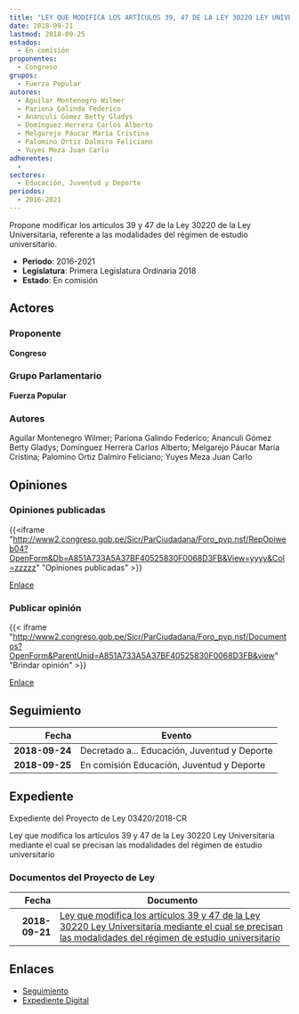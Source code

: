 ```yaml
---
title: "LEY QUE MODIFICA LOS ARTÍCULOS 39, 47 DE LA LEY 30220 LEY UNIVERSITARIA EL CUAL SE PRECISAN LAS MODALIDADES DEL RÉGIMEN DE ESTUDIO UNIVERSITARIO"
date: 2018-09-21
lastmod: 2018-09-25
estados: 
  - En comisión
proponentes: 
  - Congreso
grupos: 
  - Fuerza Popular
autores: 
  - Aguilar Montenegro Wilmer
  - Pariona Galindo Federico
  - Ananculi Gómez Betty Gladys
  - Domínguez Herrera Carlos Alberto
  - Melgarejo Páucar María Cristina
  - Palomino Ortiz Dalmiro Feliciano
  - Yuyes Meza Juan Carlo
adherentes: 
  - 
sectores: 
  - Educación, Juventud y Deporte
periodos: 
  - 2016-2021
---
```


Propone modificar los artículos 39 y 47 de la Ley 30220 de la Ley Universitaria, referente a las modalidades del régimen de estudio universitario.

- **Periodo**: 2016-2021
- **Legislatura**: Primera Legislatura Ordinaria 2018
- **Estado**: En comisión

## Actores

### Proponente

**Congreso**

### Grupo Parlamentario

**Fuerza Popular**

### Autores

Aguilar Montenegro Wilmer; Pariona Galindo Federico; Ananculi Gómez Betty Gladys; Domínguez Herrera Carlos Alberto; Melgarejo Páucar María Cristina; Palomino Ortiz Dalmiro Feliciano; Yuyes Meza Juan Carlo


## Opiniones

### Opiniones publicadas

{{<iframe "http://www2.congreso.gob.pe/Sicr/ParCiudadana/Foro_pvp.nsf/RepOpiweb04?OpenForm&Db=A851A733A5A37BF40525830F0068D3FB&View=yyyy&Col=zzzzz" "Opiniones publicadas" >}}

[Enlace](http://www2.congreso.gob.pe/Sicr/ParCiudadana/Foro_pvp.nsf/RepOpiweb04?OpenForm&Db=A851A733A5A37BF40525830F0068D3FB&View=yyyy&Col=zzzzz)
### Publicar opinión

{{< iframe "http://www2.congreso.gob.pe/Sicr/ParCiudadana/Foro_pvp.nsf/Documentos?OpenForm&ParentUnid=A851A733A5A37BF40525830F0068D3FB&view" "Brindar opinión" >}}

[Enlace](http://www2.congreso.gob.pe/Sicr/ParCiudadana/Foro_pvp.nsf/Documentos?OpenForm&ParentUnid=A851A733A5A37BF40525830F0068D3FB&view)

## Seguimiento

| Fecha | Evento |
|------:|--------|
| **2018-09-24** | Decretado a... Educación, Juventud y Deporte|
| **2018-09-25** | En comisión Educación, Juventud y Deporte|


## Expediente

Expediente del Proyecto de Ley 03420/2018-CR

Ley que modifica los artículos 39 y 47 de la Ley 30220 Ley Universitaria mediante el cual se precisan las modalidades del régimen de estudio universitario


### Documentos del Proyecto de Ley

| Fecha | Documento |
|------:|--------|
| **2018-09-21** | [Ley que modifica los artículos 39 y 47 de la Ley 30220 Ley Universitaria mediante el cual se precisan las modalidades del régimen de estudio universitario](http://www.leyes.congreso.gob.pe/Documentos/2016_2021/Proyectos_de_Ley_y_de_Resoluciones_Legislativas/PL0342020180921.pdf) |

## Enlaces 

- [Seguimiento](http://www2.congreso.gob.pehttp://www2.congreso.gob.pe/Sicr/TraDocEstProc/CLProLey2016.nsf/f7fff46988ca05b1052578e100829cc7/89d2122c45fdf7620525830f007ac033?OpenDocument)
- [Expediente Digital](http://www2.congreso.gob.pehttp://www2.congreso.gob.pe/Sicr/TraDocEstProc/CLProLey2016.nsf/f7fff46988ca05b1052578e100829cc7/89d2122c45fdf7620525830f007ac033?OpenDocument&Click=05257FB7005EB655.eb71d0cf91d8294e05256cdf006b5706/$Body/0.1C6C)
